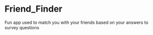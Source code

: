 # Friend_Finder
Fun app used to match you with your friends based on your answers to survey questions
